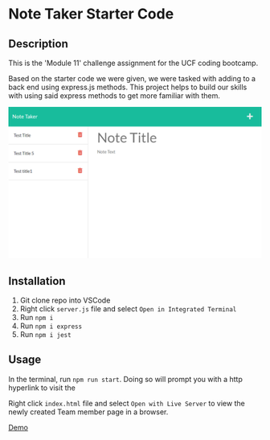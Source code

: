 # Note Taker Starter Code

## Description

This is the 'Module 11' challenge assignment for the UCF coding bootcamp.

Based on the starter code we were given, we were tasked with adding to a back end using express.js methods. This project helps to build our skills with using said express methods to get more familiar with them.

![Preview](./Develop/public/assets/images/preview.PNG)

## Installation

1. Git clone repo into VSCode
2. Right click `server.js` file and select `Open in Integrated Terminal`
3. Run `npm i`
4. Run `npm i express`
5. Run `npm i jest`

## Usage

In the terminal, run `npm run start`. Doing so will prompt you with a http hyperlink to visit the 

Right click `index.html` file and select `Open with Live Server` to view the newly created Team member page in a browser.

[Demo](https://drive.google.com/file/d/1JodwnZ_2eSbFy6e7hIGN4CSbx6zwY6KU/view)